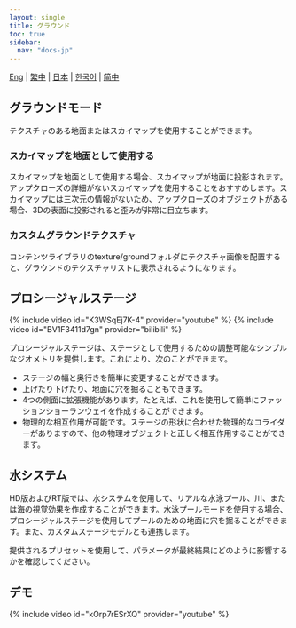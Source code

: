 ```yaml
---
layout: single
title: グラウンド
toc: true
sidebar:
  nav: "docs-jp"
---
```

[Eng](/dancexr/features/ground) | [繁中](/tw/dancexr/features/ground) | [日本](/jp/dancexr/features/ground) | [한국어](/kr/dancexr/features/ground) | [简中](/zh/dancexr/features/ground)


## グラウンドモード
テクスチャのある地面またはスカイマップを使用することができます。

### スカイマップを地面として使用する
スカイマップを地面として使用する場合、スカイマップが地面に投影されます。アップクローズの詳細がないスカイマップを使用することをおすすめします。スカイマップには三次元の情報がないため、アップクローズのオブジェクトがある場合、3Dの表面に投影されると歪みが非常に目立ちます。

### カスタムグラウンドテクスチャ
コンテンツライブラリのtexture/groundフォルダにテクスチャ画像を配置すると、グラウンドのテクスチャリストに表示されるようになります。

## プロシージャルステージ
{% include video id="K3WSqEj7K-4" provider="youtube" %}
{% include video id="BV1F3411d7gn" provider="bilibili" %}

プロシージャルステージは、ステージとして使用するための調整可能なシンプルなジオメトリを提供します。これにより、次のことができます。
* ステージの幅と奥行きを簡単に変更することができます。
* 上げたり下げたり、地面に穴を掘ることもできます。
* 4つの側面に拡張機能があります。たとえば、これを使用して簡単にファッションショーランウェイを作成することができます。
* 物理的な相互作用が可能です。ステージの形状に合わせた物理的なコライダーがありますので、他の物理オブジェクトと正しく相互作用することができます。

## 水システム
HD版およびRT版では、水システムを使用して、リアルな水泳プール、川、または海の視覚効果を作成することができます。水泳プールモードを使用する場合、プロシージャルステージを使用してプールのための地面に穴を掘ることができます。また、カスタムステージモデルとも連携します。

提供されるプリセットを使用して、パラメータが最終結果にどのように影響するかを確認してください。

## デモ
{% include video id="kOrp7rESrXQ" provider="youtube" %}